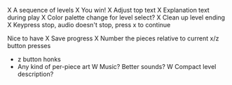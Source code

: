 X A sequence of levels
  X You win!
X Adjust top text
X Explanation text during play
X Color palette change for level select?
X Clean up level ending
  X Keypress stop, audio doesn't stop, press x to continue

Nice to have
X Save progress
X Number the pieces relative to current x/z button presses
- z button honks
- Any kind of per-piece art
W Music? Better sounds?
W Compact level description?
